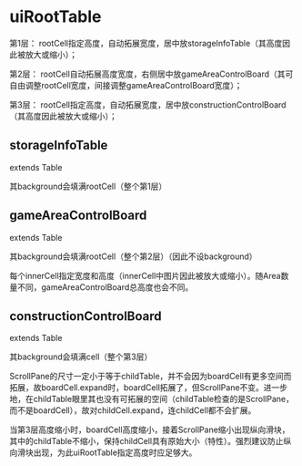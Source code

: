 # uiRootTable

第1层： rootCell指定高度，自动拓展宽度，居中放storageInfoTable（其高度因此被放大或缩小）；

第2层： rootCell自动拓展高度宽度，右侧居中放gameAreaControlBoard（其可自由调整rootCell宽度，间接调整gameAreaControlBoard宽度）；

第3层： rootCell指定高度，自动拓展宽度，居中放constructionControlBoard（其高度因此被放大或缩小）；

## storageInfoTable

extends Table

其background会填满rootCell（整个第1层）

## gameAreaControlBoard

extends Table

其background会填满rootCell（整个第2层）（因此不设background）

每个innerCell指定宽度和高度（innerCell中图片因此被放大或缩小）。随Area数量不同，gameAreaControlBoard总高度也会不同。

## constructionControlBoard

extends Table

其background会填满cell（整个第3层）

ScrollPane的尺寸一定小于等于childTable，并不会因为boardCell有更多空间而拓展，故boardCell.expand时，boardCell拓展了，但ScrollPane不变。进一步地，在childTable眼里其也没有可拓展的空间（childTable检查的是ScrollPane，而不是boardCell），故对childCell.expand，连childCell都不会扩展。

当第3层高度缩小时，boardCell高度缩小，接着ScrollPane缩小出现纵向滑块，其中的childTable不缩小，保持childCell具有原始大小（特性）。强烈建议防止纵向滑块出现，为此uiRootTable指定高度时应足够大。